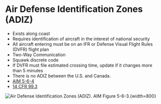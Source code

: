 # Air Defense Identification Zones (ADIZ)

* Exists along coast
* Requires identification of aircraft in the interest of national security
* All aircraft entering must be on an IFR or Defense Visual Flight Rules (DVFR) flight plan
* Two-Way Communication
* Squawk discrete code
* If DVFR must file estimated crossing time, update if it changes more than 5 minutes
* There is no ADIZ between the U.S. and Canada.
* [AIM 5-6-4](https://www.faa.gov/air_traffic/publications/atpubs/aim_html/chap5_section_6.html#$paragraph5-6-4)
* [14 CFR 99.3](https://www.ecfr.gov/current/title-14/part-99/section-99.3#p-99.3(Air%20defense%20identification%20zone))

![Air Defense Identification Zones (ADIZ). AIM Figure 5-6-3.](/img/aim/aim-figure-5-6-3-dma-and-adiz.jpg){width=800}
